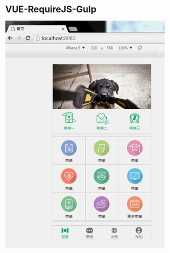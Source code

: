 # VUE-RequireJS-Gulp

![image](https://raw.githubusercontent.com/allan2coder/VUE-RequireJS-Gulp/master/dev/img/jdfw.gif)
